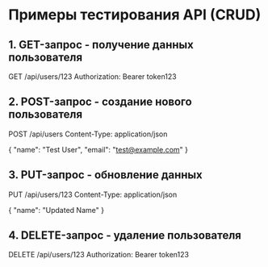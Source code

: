 # Примеры тестирования API (CRUD)

## 1. GET-запрос - получение данных пользователя
GET /api/users/123
Authorization: Bearer token123

## 2. POST-запрос - создание нового пользователя
POST /api/users
Content-Type: application/json

{
  "name": "Test User",
  "email": "test@example.com"
}

## 3. PUT-запрос - обновление данных
PUT /api/users/123
Content-Type: application/json

{
  "name": "Updated Name"
}

## 4. DELETE-запрос - удаление пользователя
DELETE /api/users/123
Authorization: Bearer token123